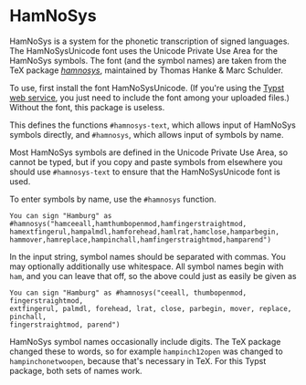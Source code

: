 # HamNoSys

HamNoSys is a system for the phonetic transcription of signed languages. The HamNoSysUnicode font uses the Unicode Private Use Area for the HamNoSys symbols. The font (and the symbol names) are taken from the TeX package _[hamnosys]("https://ctan.org/pkg/hamnosys?lang=en")_, maintained by Thomas Hanke & Marc Schulder.

To use, first install the font HamNoSysUnicode. (If you're using the [Typst web service]("https://typst.app"), you just need to include the font among your uploaded files.) Without the font, this package is useless.

This defines the functions `#hamnosys-text`, which allows input of HamNoSys symbols directly, and `#hamnosys`, which allows input of symbols by name.

Most HamNoSys symbols are defined in the Unicode Private Use Area, so cannot be typed, but if you copy and paste symbols from elsewhere you should use `#hamnosys-text` to ensure that the HamNoSysUnicode font is used.

To enter symbols by name, use the `#hamnosys` function.

```
You can sign "Hamburg" as #hamnosys("hamceeall,hamthumbopenmod,hamfingerstraightmod,
hamextfingerul,hampalmdl,hamforehead,hamlrat,hamclose,hamparbegin,
hammover,hamreplace,hampinchall,hamfingerstraightmod,hamparend")
```

In the input string, symbol names should be separated with commas. You may optionally additionally use whitespace. All symbol names begin with `ham`, and you can leave that off, so the above could just as easily be given as

```
You can sign "Hamburg" as #hamnosys("ceeall, thumbopenmod, fingerstraightmod,
extfingerul, palmdl, forehead, lrat, close, parbegin, mover, replace, pinchall,
fingerstraightmod, parend")
```

HamNoSys symbol names occasionally include digits. The TeX package changed these to words, so for example `hampinch12open` was changed to `hampinchonetwoopen`, because that's necessary in TeX. For this Typst package, both sets of names work.
